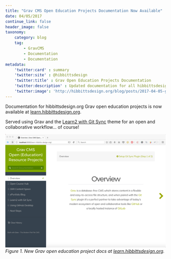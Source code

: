 ```yaml
---
title: "Grav CMS Open Education Projects Documentation Now Available"
date: 04/05/2017
continue_link: false
header_image: false
taxonomy:
    category: blog
    tag:
        - GravCMS
        - Documentation
        - Documentation
metadata:
    'twitter:card' : summary
    'twitter:site' : @hibbittsdesign
    'twitter:title' : Grav Open Education Projects Documentation
    'twitter:description' : Updated documentation for all hibbittsdesign.org Grav open education projects
    'twitter:image': 'http://hibbittsdesign.org/blog/posts/2017-04-05-grav-cms-open-education-projects-docs/learn-hibbittsdesign.png'
---
```


Documentation for hibbittsdesign.org Grav open education projects is now available at [learn.hibbittsdesign.org](http://learn.hibbittsdesign.org).  

Served using Grav and the [Learn2 with Git Sync](https://github.com/hibbitts-design/grav-theme-learn2-git-sync) theme for an open and collaborative workflow... of course!

[![New Grav open education project docs at learn.hibbittsdesign.org](learn-hibbittsdesign.png)](http://learn.hibbittsdesign.org)
_Figure 1. New Grav open education project docs at [learn.hibbittsdesign.org](http://learn.hibbittsdesign.org)._
